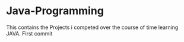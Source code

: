 # Java-Programming
This contains the Projects i competed over the course of time learning JAVA.
First commit
